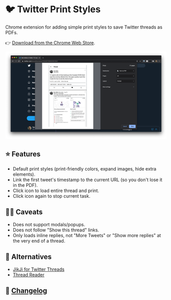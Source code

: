 # 🐦 Twitter Print Styles

Chrome extension for adding simple print styles to save Twitter threads as PDFs.

👉 [Download from the Chrome Web Store](https://chrome.google.com/webstore/detail/twitter-print-styles/bepilablapiogeghmjiopiaoikgdcgjo).

![](./screenshots/twitter-print-styles-v2-example.png)

## ⭐️ Features

- Default print styles (print-friendly colors, expand images, hide extra elements).
- Link the first tweet's timestamp to the current URL (so you don't lose it in the PDF).
- Click icon to load entire thread and print.
- Click icon again to stop current task.

## 🤷‍♂️ Caveats

- Does not support modals/popups.
- Does not follow "Show this thread" links.
- Only loads inline replies, not "More Tweets" or "Show more replies" at the very end of a thread.

## 👀 Alternatives

- [JikJi for Twitter Threads](https://jikji.pro)
- [Thread Reader](https://threadreaderapp.com)

## 📝 [Changelog](changelog.md)
